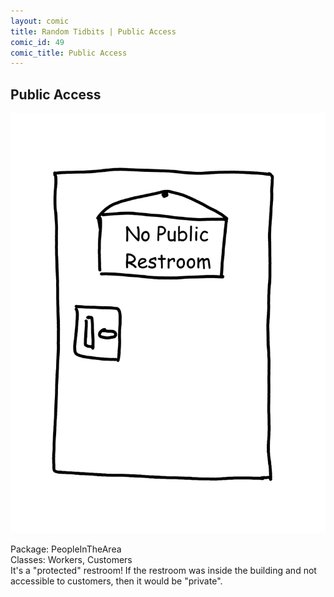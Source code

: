 ```yaml
---
layout: comic
title: Random Tidbits | Public Access
comic_id: 49
comic_title: Public Access
---
```


## Public Access

<img id="img49" src="/assets/images/49.png">

Package: PeopleInTheArea<br>Classes: Workers, Customers<br>It's a "protected" restroom! If the restroom was inside the building and not accessible to customers, then it would be "private".

